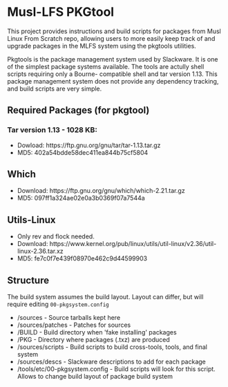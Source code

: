 # Musl-LFS PKGtool

This project provides instructions and build scripts for packages from Musl Linux From Scratch repo, allowing users to more easily keep track of and upgrade packages in the MLFS system using the pkgtools utilities.

Pkgtools is the package management system used by Slackware. It is one of the simplest package systems available. The tools are actully shell scripts requiring only a Bourne- compatible shell and tar version 1.13. This package management system does not provide any dependency tracking, and build scripts are very simple.

## Required Packages (for pkgtool)

### Tar version 1.13 - 1028 KB:
<ul>
 <li>Dowload: https://ftp.gnu.org/gnu/tar/tar-1.13.tar.gz</li>
 <li>MD5: 402a54bdde58dec411ea844b75cf5804</li>
</ul>

## Which
<ul>
  <li>Download: https://ftp.gnu.org/gnu/which/which-2.21.tar.gz </li>
  <li>MD5: 097ff1a324ae02e0a3b0369f07a7544a</li>
</ul>

## Utils-Linux
<ul>
  <li>Only rev and flock needed.</li>
  <li>Download: https://www.kernel.org/pub/linux/utils/util-linux/v2.36/util-linux-2.36.tar.xz
</li>
  <li>MD5: fe7c0f7e439f08970e462c9d44599903</li>
</ul>

## Structure

The build system assumes the build layout. Layout can differ, but will require editing `00-pkgsystem.config`

<ul>
<li> /sources - Source tarballs kept here </li>
<li> /sources/patches - Patches for sources </li> 
<li> /BUILD - Build directory when 'fake installing' packages </li>
<li> /PKG - Directory where packages (.txz) are produced </li>
<li> /sources/scripts - Build scripts to build cross-tools, tools, and final system</li>
<li> /sources/descs - Slackware descriptions to add for each package </li>
<li> /tools/etc/00-pkgsystem.config - Build scripts will look for this script. Allows to change build layout of package build system</li>
</ul>
